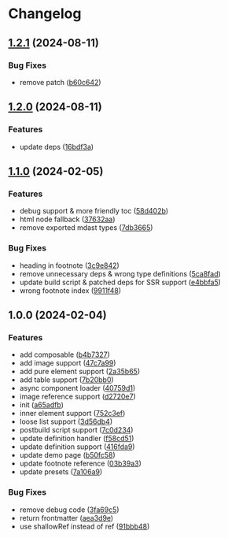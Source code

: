 # Changelog

## [1.2.1](https://github.com/daidr/vue-mark/compare/v1.2.0...v1.2.1) (2024-08-11)


### Bug Fixes

* remove patch ([b60c642](https://github.com/daidr/vue-mark/commit/b60c6429c7e0c8f64129d353e88bee47e58f6918))

## [1.2.0](https://github.com/daidr/vue-mark/compare/v1.1.0...v1.2.0) (2024-08-11)


### Features

* update deps ([16bdf3a](https://github.com/daidr/vue-mark/commit/16bdf3a04c2066eef5150ec1e76dd0a89edb2fc4))

## [1.1.0](https://github.com/daidr/vue-mark/compare/v1.0.0...v1.1.0) (2024-02-05)


### Features

* debug support & more friendly toc ([58d402b](https://github.com/daidr/vue-mark/commit/58d402b6712c201893caac1d1fbbd67c3ebe2a5f))
* html node fallback ([37632aa](https://github.com/daidr/vue-mark/commit/37632aac015bb2f9a93794d21ab4513a90d0c61d))
* remove exported mdast types ([7db3665](https://github.com/daidr/vue-mark/commit/7db3665b729889b61d56cdb1b84994840f569b4f))


### Bug Fixes

* heading in footnote ([3c9e842](https://github.com/daidr/vue-mark/commit/3c9e842163a2678a5e94c4d06f051cdf0b3b55fb))
* remove unnecessary deps & wrong type definitions ([5ca8fad](https://github.com/daidr/vue-mark/commit/5ca8fadfa376ad482a7113329c7670fd15d5948a))
* update build script & patched deps for SSR support ([e4bbfa5](https://github.com/daidr/vue-mark/commit/e4bbfa5a511a0bed9b36baeaf12993ee81a4d04a))
* wrong footnote index ([9911f48](https://github.com/daidr/vue-mark/commit/9911f483fc9271c8108d0f3baacdefac5927c1fd))

## 1.0.0 (2024-02-04)


### Features

* add composable ([b4b7327](https://github.com/daidr/vue-mark/commit/b4b73277e017e34233a2f535a8d52dabef301759))
* add image support ([47c7a99](https://github.com/daidr/vue-mark/commit/47c7a992555b4a092233234f056faceff1d22c37))
* add pure element support ([2a35b65](https://github.com/daidr/vue-mark/commit/2a35b6541303d9192660949f4fa81dfefd914d78))
* add table support ([7b20bb0](https://github.com/daidr/vue-mark/commit/7b20bb0d8194caa0535559d50e86d1a348d86092))
* async component loader ([40759d1](https://github.com/daidr/vue-mark/commit/40759d13d0791d2297499c59cf45cc6ed4061163))
* image reference support ([d2720e7](https://github.com/daidr/vue-mark/commit/d2720e70d64bceef0edc79277bd7ca64f42cc880))
* init ([a65adfb](https://github.com/daidr/vue-mark/commit/a65adfbae1ebff711a4c18e525bdac6cb5e8c235))
* inner element support ([752c3ef](https://github.com/daidr/vue-mark/commit/752c3ef883c6cc2814442d5aa1cf8c1db729d3ca))
* loose list support ([3d56db4](https://github.com/daidr/vue-mark/commit/3d56db40f2a6905cc197dae0c83f80653abd8f9c))
* postbuild script support ([7c0d234](https://github.com/daidr/vue-mark/commit/7c0d2346f1ce272623a81b191614d6eb839d131b))
* update definition handler ([f58cd51](https://github.com/daidr/vue-mark/commit/f58cd51cbc9931746119ccf27efe880701215937))
* update definition support ([416fda9](https://github.com/daidr/vue-mark/commit/416fda98391ca06477a89a1890c4e65538cc1144))
* update demo page ([b50fc58](https://github.com/daidr/vue-mark/commit/b50fc58c63ee8e87700166576568073cd93172ac))
* update footnote reference ([03b39a3](https://github.com/daidr/vue-mark/commit/03b39a3924899d5f42370eea265ea531d1326898))
* update presets ([7a106a9](https://github.com/daidr/vue-mark/commit/7a106a9abad8de58ebc6b3364f9a86a02e798e74))


### Bug Fixes

* remove debug code ([3fa69c5](https://github.com/daidr/vue-mark/commit/3fa69c58f1fb875c935c74bc0188b7aa6be4198f))
* return frontmatter ([aea3d9e](https://github.com/daidr/vue-mark/commit/aea3d9e7213b5fc024e8082276ed2bf3bc535ba9))
* use shallowRef instead of ref ([91bbb48](https://github.com/daidr/vue-mark/commit/91bbb4822412fa683fd4d1c66cde21b88c0066c5))
